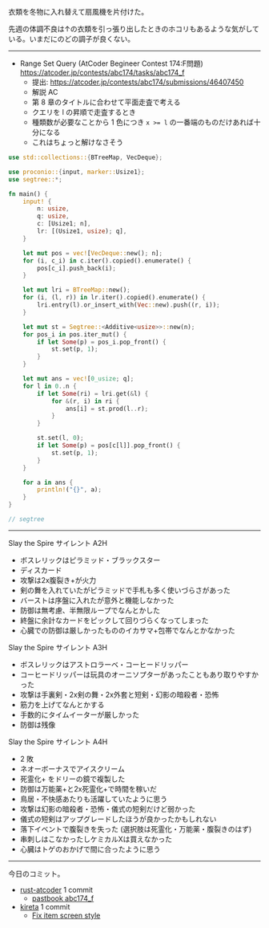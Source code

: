 衣類を冬物に入れ替えて扇風機を片付けた。

先週の体調不良は↑の衣類を引っ張り出したときのホコリもあるような気がしている。いまだにのどの調子が良くない。

---

- Range Set Query (AtCoder Begineer Contest 174:F問題)
  <https://atcoder.jp/contests/abc174/tasks/abc174_f>
  - 提出: <https://atcoder.jp/contests/abc174/submissions/46407450>
  - 解説 AC
  - 第 8 章のタイトルに合わせて平面走査で考える
  - クエリを l の昇順で走査するとき
  - 種類数が必要なことから 1 色につき `x >= l` の一番端のものだけあれば十分になる
  - これはちょっと解けなさそう

```rust
use std::collections::{BTreeMap, VecDeque};

use proconio::{input, marker::Usize1};
use segtree::*;

fn main() {
    input! {
        n: usize,
        q: usize,
        c: [Usize1; n],
        lr: [(Usize1, usize); q],
    }

    let mut pos = vec![VecDeque::new(); n];
    for (i, c_i) in c.iter().copied().enumerate() {
        pos[c_i].push_back(i);
    }

    let mut lri = BTreeMap::new();
    for (i, (l, r)) in lr.iter().copied().enumerate() {
        lri.entry(l).or_insert_with(Vec::new).push((r, i));
    }

    let mut st = Segtree::<Additive<usize>>::new(n);
    for pos_i in pos.iter_mut() {
        if let Some(p) = pos_i.pop_front() {
            st.set(p, 1);
        }
    }

    let mut ans = vec![0_usize; q];
    for l in 0..n {
        if let Some(ri) = lri.get(&l) {
            for &(r, i) in ri {
                ans[i] = st.prod(l..r);
            }
        }

        st.set(l, 0);
        if let Some(p) = pos[c[l]].pop_front() {
            st.set(p, 1);
        }
    }

    for a in ans {
        println!("{}", a);
    }
}

// segtree
```

---

Slay the Spire サイレント A2H

- ボスレリックはピラミッド・ブラックスター
- ディスカード
- 攻撃は2x腹裂き+が火力
- 剣の舞を入れていたがピラミッドで手札も多く使いづらさがあった
- バーストは序盤に入れたが意外と機能しなかった
- 防御は無考慮、半無限ループでなんとかした
- 終盤に余計なカードをピックして回りづらくなってしまった
- 心臓での防御は厳しかったもののイカサマ+包帯でなんとかなかった

Slay the Spire サイレント A3H

- ボスレリックはアストロラーベ・コーヒードリッパー
- コーヒードリッパーは玩具のオーニソプターがあったこともあり取りやすかった
- 攻撃は手裏剣・2x剣の舞・2x外套と短剣・幻影の暗殺者・恐怖
- 筋力を上げてなんとかする
- 手数的にタイムイーターが厳しかった
- 防御は残像

Slay the Spire サイレント A4H

- 2 敗
- ネオーボーナスでアイスクリーム
- 死霊化+ をドリーの鏡で複製した
- 防御は万能薬+と2x死霊化+で時間を稼いだ
- 鳥居・不快感あたりも活躍していたように思う
- 攻撃は幻影の暗殺者・恐怖・儀式の短剣だけど弱かった
- 儀式の短剣はアップグレードしたほうが良かったかもしれない
- 落下イベントで腹裂きを失った (選択肢は死霊化・万能薬・腹裂きのはず)
- 串刺しはこなかったしケミカルXは買えなかった
- 心臓はトゲのおかげで間に合ったように思う

---

今日のコミット。

- [rust-atcoder](https://github.com/bouzuya/rust-atcoder) 1 commit
  - [pastbook abc174_f](https://github.com/bouzuya/rust-atcoder/commit/244dbf6d5a6a11fe47db8d3f93e34eb61cdaa87a)
- [kireta](https://github.com/bouzuya/kireta) 1 commit
  - [Fix item screen style](https://github.com/bouzuya/kireta/commit/2c99415a7e33dc90d39a233fe45ca7d561be7a4f)
